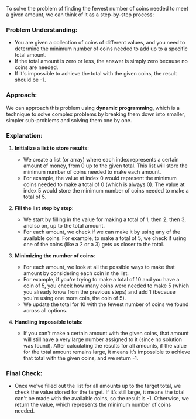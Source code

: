 To solve the problem of finding the fewest number of coins needed to meet a given amount, we can think of it as a step-by-step process:

### Problem Understanding:
- You are given a collection of coins of different values, and you need to determine the minimum number of coins needed to add up to a specific total amount.
- If the total amount is zero or less, the answer is simply zero because no coins are needed.
- If it's impossible to achieve the total with the given coins, the result should be -1.

### Approach:
We can approach this problem using **dynamic programming**, which is a technique to solve complex problems by breaking them down into smaller, simpler sub-problems and solving them one by one.

### Explanation:
1. **Initialize a list to store results**: 
   - We create a list (or array) where each index represents a certain amount of money, from 0 up to the given total. This list will store the minimum number of coins needed to make each amount.
   - For example, the value at index 0 would represent the minimum coins needed to make a total of 0 (which is always 0). The value at index 5 would store the minimum number of coins needed to make a total of 5.

2. **Fill the list step by step**:
   - We start by filling in the value for making a total of 1, then 2, then 3, and so on, up to the total amount.
   - For each amount, we check if we can make it by using any of the available coins. For example, to make a total of 5, we check if using one of the coins (like a 2 or a 3) gets us closer to the total.

3. **Minimizing the number of coins**:
   - For each amount, we look at all the possible ways to make that amount by considering each coin in the list. 
   - For example, if you’re trying to make a total of 10 and you have a coin of 5, you check how many coins were needed to make 5 (which you already know from the previous steps) and add 1 (because you're using one more coin, the coin of 5).
   - We update the total for 10 with the fewest number of coins we found across all options.

4. **Handling impossible totals**:
   - If you can't make a certain amount with the given coins, that amount will still have a very large number assigned to it (since no solution was found). After calculating the results for all amounts, if the value for the total amount remains large, it means it’s impossible to achieve that total with the given coins, and we return -1.

### Final Check:
- Once we've filled out the list for all amounts up to the target total, we check the value stored for the target. If it’s still large, it means the total can't be made with the available coins, so the result is -1. Otherwise, we return the value, which represents the minimum number of coins needed.
